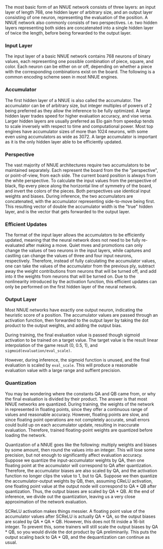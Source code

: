 The most basic form of an NNUE network consists of three layers: an input layer of length 768, one hidden layer of arbitrary size, and an output layer consisting of one neuron, representing the evaluation of the position. A NNUE network also commonly consists of two perspectives. i.e. two hidden layers representing both sides are concatenated into a single hidden layer of twice the length, before being forwarded to the output layer.

### Input Layer

The input layer of a basic NNUE network contains 768 neurons of binary values, each representing one possible combination of piece, square, and color. Each neuron can be either on or off, depending on whether a piece with the corresponding combinations exist on the board. The following is a common encoding scheme seen in most NNUE engines.

### Accumulator

The first hidden layer of a NNUE is also called the accumulator. The accumulator can be of arbitrary size, but integer multiples of powers of 2 being preferred as they allow the inference to be fully optimized. A large hidden layer trades speed for higher evaluation accuracy, and vise versa. Larger hidden layers are usually preferred as Elo gain from speedup tends to scale inversely with respect to time and computational power. Most top engines have accumulator sizes of more than 1024 neurons, with some even using accumulators as wide as 3072. A large accumulator is important as it is the only hidden layer able to be efficiently updated.

### Perspective

The vast majority of NNUE architectures require two accumulators to be maintained separately. Each represent the board from the the "perspective", or point-of-view, from each side. The current board position is always from the white perspective. To calculate the input values from the perspective of black, flip every piece along the horizontal line of symmetry of the board, and invert the colors of the pieces. Both perspectives use identical input weights and biases. During inference, the two accumulators are concatenated, with the accumulator representing side-to-move being first. This resulting vector of double the accumulator width is the "true" hidden layer, and is the vector that gets forwarded to the output layer.

### Efficient Updates

The format of the input layer allows the accumulators to be efficiently updated, meaning that the neural network does not need to be fully re-evaluated after making a move. Quiet mves and promotions can only change the values of two neurons in the input layers, while captures and castling can change the values of three and four input neurons, respectively. Therefore, instead of fully calculating the accumulator values, one can take the values of the accumulator from the previous ply, subtract away the weight contributions from neurons that will be turned off, and add into it the weights from neurons that will be turned on. Due to the nonlinearity introduced by the activation function, this efficient updates can only be performed on the first hidden layer of the neural network.

### Output Layer

Most NNUE networks have exactly one output neuron, indicating the heuristic score of a position. The accumulator values are passed through an activation function, then forwarded to the output layer by taking the dot product to the output weights, and adding the output bias.

During training, the final evaluation value is passed though sigmoid activation to be trained on a target value. The target value is the result linear interpolation of the game result (0, 0.5, 1), and `sigmoid(evaluation/eval_scale)`.

However, during inference, the sigmoid function is unused, and the final evaluation is scaled by `eval_scale`. This will produce a reasonable evaluation value with a large range and suffient precision.

### Quantization

You may be wondering where the constants QA and QB came from, or why the final evaluation is divided by their product. The answer is that most NNUE networks are quantized. During training, the weights of the network in represented in floating points, since they offer a continuous range of values and reasonable accuracy. However, floating points are slow, and since floating point operations are not completely accurate, small errors could build up on each accumulator update, resulting in inaccurate evaluation. Therefore, trained floating-point weights are quantized before loading the network.

Quantization of a NNUE goes like the following: multiply weights and biases by some amount, then round the values into an integer. This will lose some precision, but not enough to significantly affect evaluation accuracy. Suppose we quantize the input-accumulator weights by QA, then one floating point at the accumulator will correspond to QA after quantization. Therefore, the accumulator biases are also scaled by QA, and the activation function no longer clips the value to 1, but to QA. Suppose we then quantize the accumulator-output weights by QB, then, assuming CReLU activation, one floating point value at the output node will correspond to QA * QB after quantization. Thus, the output biases are scaled by QA * QB. At the end of inference, we divide out the quantization, leaving us a very close approximation of the network evaluation.

SCReLU activation makes things messier. A floating point value of the accumulator values after SCReLU is actually QA * QA, so the output biases are scaled by QA * QA * QB. However, this does not fit inside a 16-bit integer. To prevent this, some trainers will still scale the output biases by QA * QB, so you would divide the dot product by QA preliminarily. This puts the output scaling back to QA * QB, and the dequantization can continue as usual.
